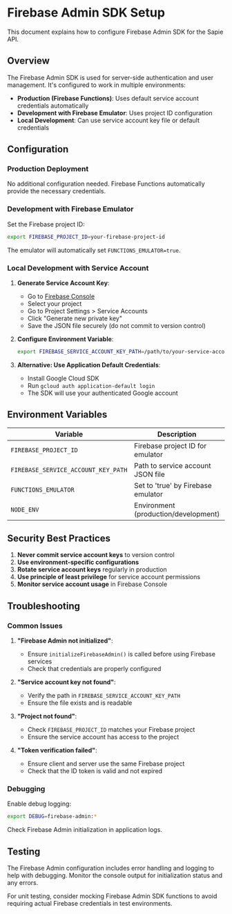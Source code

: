 # Firebase Admin SDK Setup

This document explains how to configure Firebase Admin SDK for the Sapie API.

## Overview

The Firebase Admin SDK is used for server-side authentication and user management. It's configured to work in multiple environments:

- **Production (Firebase Functions)**: Uses default service account credentials automatically
- **Development with Firebase Emulator**: Uses project ID configuration
- **Local Development**: Can use service account key file or default credentials

## Configuration

### Production Deployment

No additional configuration needed. Firebase Functions automatically provide the necessary credentials.

### Development with Firebase Emulator

Set the Firebase project ID:

```bash
export FIREBASE_PROJECT_ID=your-firebase-project-id
```

The emulator will automatically set `FUNCTIONS_EMULATOR=true`.

### Local Development with Service Account

1. **Generate Service Account Key**:
   - Go to [Firebase Console](https://console.firebase.google.com/)
   - Select your project
   - Go to Project Settings > Service Accounts
   - Click "Generate new private key"
   - Save the JSON file securely (do not commit to version control)

2. **Configure Environment Variable**:
   ```bash
   export FIREBASE_SERVICE_ACCOUNT_KEY_PATH=/path/to/your-service-account-key.json
   ```

3. **Alternative: Use Application Default Credentials**:
   - Install Google Cloud SDK
   - Run `gcloud auth application-default login`
   - The SDK will use your authenticated Google account

## Environment Variables

| Variable                            | Description                          | Required             |
|-------------------------------------|--------------------------------------|----------------------|
| `FIREBASE_PROJECT_ID`               | Firebase project ID for emulator     | Emulator only        |
| `FIREBASE_SERVICE_ACCOUNT_KEY_PATH` | Path to service account JSON file    | Local dev (optional) |
| `FUNCTIONS_EMULATOR`                | Set to 'true' by Firebase emulator   | Auto-set             |
| `NODE_ENV`                          | Environment (production/development) | Recommended          |

## Security Best Practices

1. **Never commit service account keys** to version control
2. **Use environment-specific configurations** 
3. **Rotate service account keys** regularly in production
4. **Use principle of least privilege** for service account permissions
5. **Monitor service account usage** in Firebase Console

## Troubleshooting

### Common Issues

1. **"Firebase Admin not initialized"**:
   - Ensure `initializeFirebaseAdmin()` is called before using Firebase services
   - Check that credentials are properly configured

2. **"Service account key not found"**:
   - Verify the path in `FIREBASE_SERVICE_ACCOUNT_KEY_PATH`
   - Ensure the file exists and is readable

3. **"Project not found"**:
   - Check `FIREBASE_PROJECT_ID` matches your Firebase project
   - Ensure the service account has access to the project

4. **"Token verification failed"**:
   - Ensure client and server use the same Firebase project
   - Check that the ID token is valid and not expired

### Debugging

Enable debug logging:

```bash
export DEBUG=firebase-admin:*
```

Check Firebase Admin initialization in application logs.

## Testing

The Firebase Admin configuration includes error handling and logging to help with debugging. Monitor the console output for initialization status and any errors.

For unit testing, consider mocking Firebase Admin SDK functions to avoid requiring actual Firebase credentials in test environments. 
